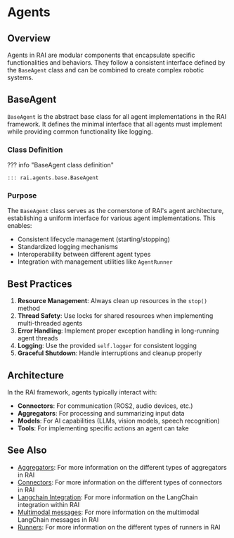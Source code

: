 # Agents

## Overview

Agents in RAI are modular components that encapsulate specific functionalities and behaviors. They follow a consistent interface defined by the `BaseAgent` class and can be combined to create complex robotic systems.

## BaseAgent

`BaseAgent` is the abstract base class for all agent implementations in the RAI framework. It defines the minimal interface that all agents must implement while providing common functionality like logging.

### Class Definition

??? info "BaseAgent class definition"

    ::: rai.agents.base.BaseAgent

### Purpose

The `BaseAgent` class serves as the cornerstone of RAI's agent architecture, establishing a uniform interface for various agent implementations. This enables:

-   Consistent lifecycle management (starting/stopping)
-   Standardized logging mechanisms
-   Interoperability between different agent types
-   Integration with management utilities like `AgentRunner`

## Best Practices

1. **Resource Management**: Always clean up resources in the `stop()` method
2. **Thread Safety**: Use locks for shared resources when implementing multi-threaded agents
3. **Error Handling**: Implement proper exception handling in long-running agent threads
4. **Logging**: Use the provided `self.logger` for consistent logging
5. **Graceful Shutdown**: Handle interruptions and cleanup properly

## Architecture

In the RAI framework, agents typically interact with:

-   **Connectors**: For communication (ROS2, audio devices, etc.)
-   **Aggregators**: For processing and summarizing input data
-   **Models**: For AI capabilities (LLMs, vision models, speech recognition)
-   **Tools**: For implementing specific actions an agent can take

## See Also

-   [Aggregators](../aggregators/overview.md): For more information on the different types of aggregators in RAI
-   [Connectors](../connectors/overview.md): For more information on the different types of connectors in RAI
-   [Langchain Integration](../langchain_integration/overview.md): For more information on the LangChain integration within RAI
-   [Multimodal messages](../langchain_integration/multimodal_messages.md): For more information on the multimodal LangChain messages in RAI
-   [Runners](../runners/overview.md): For more information on the different types of runners in RAI
